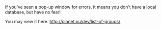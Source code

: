 If you've seen a pop-up window for errors, it means you don't have a local database, but have no fear! 

You may view it here:
http://planet.nu/dev/list-of-groups/
